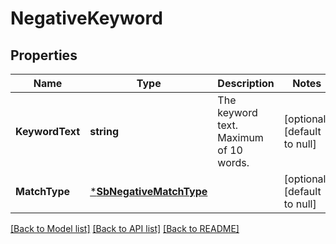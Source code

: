 # NegativeKeyword

## Properties
Name | Type | Description | Notes
------------ | ------------- | ------------- | -------------
**KeywordText** | **string** | The keyword text. Maximum of 10 words. | [optional] [default to null]
**MatchType** | [***SbNegativeMatchType**](SBNegativeMatchType.md) |  | [optional] [default to null]

[[Back to Model list]](../README.md#documentation-for-models) [[Back to API list]](../README.md#documentation-for-api-endpoints) [[Back to README]](../README.md)

